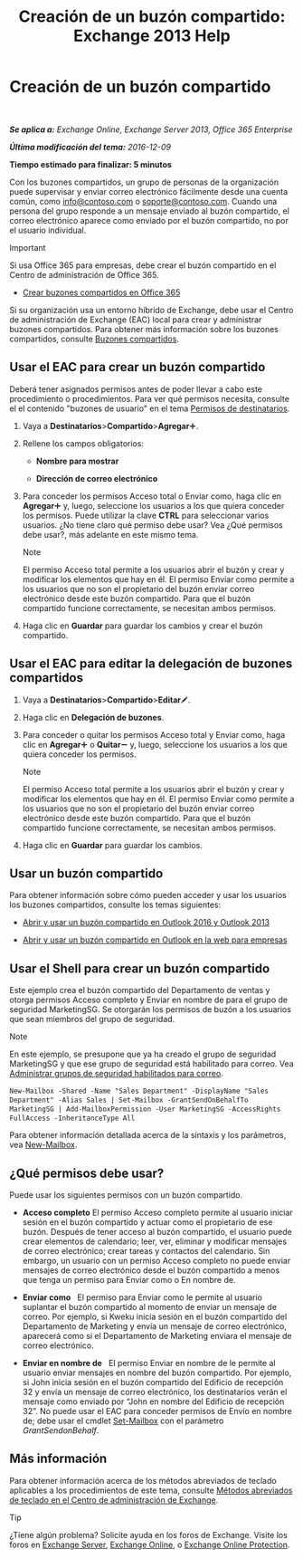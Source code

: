 ﻿---
title: 'Creación de un buzón compartido: Exchange 2013 Help'
TOCTitle: Creación de un buzón compartido
ms:assetid: d34bc827-1e83-4a7f-a219-8ba9c19fe24b
ms:mtpsurl: https://technet.microsoft.com/es-es/library/JJ150570(v=EXCHG.150)
ms:contentKeyID: 48268729
ms.date: 04/23/2018
mtps_version: v=EXCHG.150
ms.translationtype: HT
---

# Creación de un buzón compartido

 

_**Se aplica a:** Exchange Online, Exchange Server 2013, Office 365 Enterprise_

_**Última modificación del tema:** 2016-12-09_

**Tiempo estimado para finalizar: 5 minutos**

Con los buzones compartidos, un grupo de personas de la organización puede supervisar y enviar correo electrónico fácilmente desde una cuenta común, como info@contoso.com o soporte@contoso.com. Cuando una persona del grupo responde a un mensaje enviado al buzón compartido, el correo electrónico aparece como enviado por el buzón compartido, no por el usuario individual.


> [!IMPORTANT]
> Si usa Office 365 para empresas, debe crear el buzón compartido en el Centro de administración de Office 365. 
> <UL>
> <LI>
> <P><A href="https://go.microsoft.com/fwlink/p/?linkid=834766">Crear buzones compartidos en Office 365</A></P></LI></UL>



Si su organización usa un entorno híbrido de Exchange, debe usar el Centro de administración de Exchange (EAC) local para crear y administrar buzones compartidos. Para obtener más información sobre los buzones compartidos, consulte [Buzones compartidos](shared-mailboxes-exchange-2013-help.md).

## Usar el EAC para crear un buzón compartido

Deberá tener asignados permisos antes de poder llevar a cabo este procedimiento o procedimientos. Para ver qué permisos necesita, consulte el el contenido "buzones de usuario" en el tema [Permisos de destinatarios](recipients-permissions-exchange-2013-help.md).

1.  Vaya a **Destinatarios**\>**Compartido**\>**Agregar**![Agregar icono](images/JJ218640.c1e75329-d6d7-4073-a27d-498590bbb558(EXCHG.150).gif "Agregar icono").

2.  Rellene los campos obligatorios:
    
      - **Nombre para mostrar**
    
      - **Dirección de correo electrónico**

3.  Para conceder los permisos Acceso total o Enviar como, haga clic en **Agregar**![Agregar icono](images/JJ218640.c1e75329-d6d7-4073-a27d-498590bbb558(EXCHG.150).gif "Agregar icono") y, luego, seleccione los usuarios a los que quiera conceder los permisos. Puede utilizar la clave **CTRL** para seleccionar varios usuarios. ¿No tiene claro qué permiso debe usar? Vea ¿Qué permisos debe usar?, más adelante en este mismo tema.
    

    > [!NOTE]
    > El permiso Acceso total permite a los usuarios abrir el buzón y crear y modificar los elementos que hay en él. El permiso Enviar como permite a los usuarios que no son el propietario del buzón enviar correo electrónico desde este buzón compartido. Para que el buzón compartido funcione correctamente, se necesitan ambos permisos.



4.  Haga clic en **Guardar** para guardar los cambios y crear el buzón compartido.

## Usar el EAC para editar la delegación de buzones compartidos

1.  Vaya a **Destinatarios**\>**Compartido**\>**Editar**![Icono Editar](images/Bb124582.6f53ccb2-1f13-4c02-bea0-30690e6ea71d(EXCHG.150).gif "Icono Editar").

2.  Haga clic en **Delegación de buzones**.

3.  Para conceder o quitar los permisos Acceso total y Enviar como, haga clic en **Agregar**![Agregar icono](images/JJ218640.c1e75329-d6d7-4073-a27d-498590bbb558(EXCHG.150).gif "Agregar icono") o **Quitar**![Icono de quitar](images/JJ657492.479b6ced-8d64-4277-a725-f17fea202b28(EXCHG.150).gif "Icono de quitar") y, luego, seleccione los usuarios a los que quiera conceder los permisos.
    

    > [!NOTE]
    > El permiso Acceso total permite a los usuarios abrir el buzón y crear y modificar los elementos que hay en él. El permiso Enviar como permite a los usuarios que no son el propietario del buzón enviar correo electrónico desde este buzón compartido. Para que el buzón compartido funcione correctamente, se necesitan ambos permisos.



4.  Haga clic en **Guardar** para guardar los cambios.

## Usar un buzón compartido

Para obtener información sobre cómo pueden acceder y usar los usuarios los buzones compartidos, consulte los temas siguientes:

  - [Abrir y usar un buzón compartido en Outlook 2016 y Outlook 2013](https://go.microsoft.com/fwlink/p/?linkid=834764)

  - [Abrir y usar un buzón compartido en Outlook en la web para empresas](https://go.microsoft.com/fwlink/p/?linkid=834766)

## Usar el Shell para crear un buzón compartido

Este ejemplo crea el buzón compartido del Departamento de ventas y otorga permisos Acceso completo y Enviar en nombre de para el grupo de seguridad MarketingSG. Se otorgarán los permisos de buzón a los usuarios que sean miembros del grupo de seguridad.


> [!NOTE]
> En este ejemplo, se presupone que ya ha creado el grupo de seguridad MarketingSG y que ese grupo de seguridad está habilitado para correo. Vea <A href="https://docs.microsoft.com/es-es/exchange/recipients-in-exchange-online/manage-mail-enabled-security-groups">Administrar grupos de seguridad habilitados para correo</A>.



    New-Mailbox -Shared -Name "Sales Department" -DisplayName "Sales Department" -Alias Sales | Set-Mailbox -GrantSendOnBehalfTo MarketingSG | Add-MailboxPermission -User MarketingSG -AccessRights FullAccess -InheritanceType All

Para obtener información detallada acerca de la sintaxis y los parámetros, vea [New-Mailbox](https://technet.microsoft.com/es-es/library/aa997663\(v=exchg.150\)).

## ¿Qué permisos debe usar?

Puede usar los siguientes permisos con un buzón compartido.

  - **Acceso completo** El permiso Acceso completo permite al usuario iniciar sesión en el buzón compartido y actuar como el propietario de ese buzón. Después de tener acceso al buzón compartido, el usuario puede crear elementos de calendario; leer, ver, eliminar y modificar mensajes de correo electrónico; crear tareas y contactos del calendario. Sin embargo, un usuario con un permiso Acceso completo no puede enviar mensajes de correo electrónico desde el buzón compartido a menos que tenga un permiso para Enviar como o En nombre de.

  - **Enviar como**   El permiso para Enviar como le permite al usuario suplantar el buzón compartido al momento de enviar un mensaje de correo. Por ejemplo, si Kweku inicia sesión en el buzón compartido del Departamento de Marketing y envía un mensaje de correo electrónico, aparecerá como si el Departamento de Marketing enviara el mensaje de correo electrónico.

  - **Enviar en nombre de**   El permiso Enviar en nombre de le permite al usuario enviar mensajes en nombre del buzón compartido. Por ejemplo, si John inicia sesión en el buzón compartido del Edificio de recepción 32 y envía un mensaje de correo electrónico, los destinatarios verán el mensaje como enviado por “John en nombre del Edificio de recepción 32”. No puede usar el EAC para conceder permisos de Envío en nombre de; debe usar el cmdlet [Set-Mailbox](https://technet.microsoft.com/es-es/library/bb123981\(v=exchg.150\)) con el parámetro *GrantSendonBehalf*.

## Más información

Para obtener información acerca de los métodos abreviados de teclado aplicables a los procedimientos de este tema, consulte [Métodos abreviados de teclado en el Centro de administración de Exchange](keyboard-shortcuts-in-the-exchange-admin-center-exchange-online-protection-help.md).


> [!TIP]
> ¿Tiene algún problema? Solicite ayuda en los foros de Exchange. Visite los foros en <A href="https://go.microsoft.com/fwlink/p/?linkid=60612">Exchange Server</A>, <A href="https://go.microsoft.com/fwlink/p/?linkid=267542">Exchange Online</A>, o <A href="https://go.microsoft.com/fwlink/p/?linkid=285351">Exchange Online Protection</A>.


